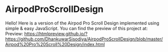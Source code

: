 # AirpodProScrollDesign

Hello! Here is a version of the Airpod Pro Scroll Design implemented using simple & easy JavaScript. 
You can find the preview of this project at: Preview: https://htmlpreview.github.io/?https://github.com/DhankuwarSisodiya/AirpodProScrollDesign/blob/master/Airpod%20Pro%20Scroll%20Design/index.html
